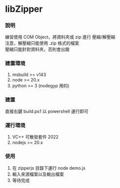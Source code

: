 # libZipper

### 說明

練習使用 COM Object，將資料夾或 zip 進行 壓縮/解壓縮  
注意，解壓縮只能使用 .zip 格式的檔案  
壓縮只能針對資料夾，否則會出錯

### 建置環境

1. msbuild >= v143
2. node >= 20.x
3. python >= 3 (nodegyp 用的)

### 建置

直接右鍵 build.ps1 以 powershell 運行即可

### 運行環境

1. VC++ 可散發套件 2022
2. nodejs >= 20.x

### 使用

1. 在 zipperjs 目錄下運行 node demo.js
2. 輸入來源檔案以及輸出檔案
3. 等待完成
